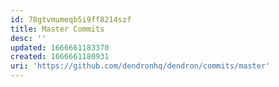 ```yaml
---
id: 78gtvmumeqb5i9ff8214szf
title: Master Commits
desc: ''
updated: 1666661183370
created: 1666661180931
uri: 'https://github.com/dendronhq/dendron/commits/master'
---
```

